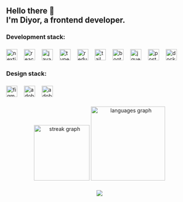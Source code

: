 <h2 align="left">Hello there 👋<br>I'm Diyor, a frontend developer.</h2>

###

<h3 align="left">Development stack:</h3>

###

<div align="left">
  <img src="https://cdn.jsdelivr.net/gh/devicons/devicon/icons/nextjs/nextjs-original.svg" height="30" alt="nextjs logo"  />
  <img width="10" />
  <img src="https://cdn.jsdelivr.net/gh/devicons/devicon/icons/react/react-original.svg" height="30" alt="react logo"  />
  <img width="10" />
  <img src="https://skillicons.dev/icons?i=js" height="30" alt="javascript logo"  />
  <img width="10" />
  <img src="https://skillicons.dev/icons?i=ts" height="30" alt="typescript logo"  />
  <img width="10" />
  <img src="https://skillicons.dev/icons?i=redux" height="30" alt="redux logo"  />
  <img width="10" />
  <img src="https://skillicons.dev/icons?i=tailwind" height="30" alt="tailwindcss logo"  />
  <img width="10" />
  <img src="https://skillicons.dev/icons?i=bootstrap" height="30" alt="bootstrap logo"  />
  <img width="10" />
  <img src="https://skillicons.dev/icons?i=jquery" height="30" alt="jquery logo"  />
  <img width="10" />
  <img src="https://skillicons.dev/icons?i=postgres" height="30" alt="postgresql logo"  />
  <img width="10" />
  <img src="https://skillicons.dev/icons?i=docker" height="30" alt="docker logo"  />
</div>

###

<h3 align="left">Design stack:</h3>

###

<div align="left">
  <img src="https://skillicons.dev/icons?i=figma" height="30" alt="figma logo"  />
  <img width="10" />
  <img src="https://skillicons.dev/icons?i=ps" height="30" alt="adobephotoshop logo"  />
  <img width="10" />
  <img src="https://skillicons.dev/icons?i=ae" height="30" alt="adobeaftereffects logo"  />
</div>

###

<div align="center">
  <img src="https://streak-stats.demolab.com?user=undcvr&locale=en&mode=daily&theme=tokyonight&hide_border=true&border_radius=5&order=3" height="150" alt="streak graph"  />
  <img src="https://github-readme-stats.vercel.app/api/top-langs?username=undcvr&locale=en&hide_title=true&layout=compact&card_width=320&langs_count=5&theme=tokyonight&hide_border=true&order=2" height="200" alt="languages graph"  />
</div>

###

<div align="center">
  <img src="https://visitor-badge.laobi.icu/badge?page_id=undcvr.undcvr&left_color=blueviolet&right_color=black"  />
</div>
